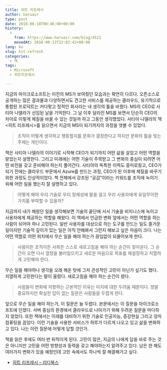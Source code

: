 ```yaml
---
title: 히트 리프레시
author: haruair
type: post
date: 2018-06-18T00:46:00+00:00
history:
  - 
    from: https://www.haruair.com/blog/4521
    movedAt: 2018-09-13T22:02:42+00:00
lang: ko
slug: hit-refresh
categories:
  - 책
tags:
  - Microsoft
  - 히트리프레시

---
```

지금의 마이크로소프트는 이전의 MS가 보여줬던 모습과는 확연히 다르다. 오픈소스로 공개하는 많은 결과물과 다양하면서도 견고한 서비스를 제공하는 클라우드, 유기적으로 통합된 프로덕트는 커다랗고 정적인 회사라는 내 생각의 틀을 바꿨다. MS의 CEO로 사티아 나델라가 선임된 날을 기억한다. 그 날 이후 달라진 MS를 보면서 단순히 CEO의 차이로 이렇게 체질을 바꿀 수 있는 것일까 하고 그동안 생각했었다. 사티아 나델라의 책 <히트 리프레시>를 읽으면서 지금의 MS이 되기까지의 과정을 엿볼 수 있었다.

> 조직이 어떻게 생각하고 행동할지를 문화가 결정한다고 하지만 문화의 틀을 빚는 주체는 개인이다. 

책은 사티아 나델라의 이야기로 시작해 CEO가 되기까지 어떤 삶을 살았고 어떤 역할을 맡았는지 설명한다. 그리고 미래에는 어떤 기술이 주목받고 그 변화의 중심이 되려면 어떤 비전을 갖고 준비해야 하는지 풀어간다. 사티아의 독특한 이력도 흥미로웠고, CEO가 되기 전에는 클라우드 부문에서 Azure를 만드는 과정, CEO가 된 이후에 체질을 바꾸기 위한 과정도 인상적이었다. 책 전체에서 강조된 “공감”이라는 키워드를 조직에 녹이기 위해 어떤 일을 했는지 잘 설명하고 있다.

> 어떻게 해야 우리 기술로 우리 정체성에 말을 걸고 우리 사용자에게 유일무이한 가치를 부여할 수 있을까? 

지금까지 내가 해왔던 일을 생각해보면 기술의 끝단에 서서 기술을 비지니스에 녹이고 사용자에게 제공하는 역할을 해왔다. 이 책에서 언급한 변화 앞에서는 어떤 역할을 하는 사람이 되어야 하나 고민된다. 일반 사용자를 대상으로 하는 도구를 만드는 일도 즐거운 일이지만 기술적 깊이가 있는 일은 아직 안해봐서 그런지 해보고 싶은 마음이 크다. 나는 어떤 역할로 어떤 위치에서 무슨 일을 해야 하는가 끊임없이 되물어보게 한다.

> 사람이든 조직이든 사회든 스스로 새로고침을 해야 하는 순간이 찾아온다. 그 순간이 오면 다시 열정을 불러일으키고 새로운 마음으로 목표를 재설정하고 치열하게 고민해야 한다. 

무슨 일을 해야하나 생각을 오래 해온 탓에 그저 관성적인 고민이 아닌가 싶기도 했다. 치열하게 고민한다는 말이 울렸다. 새로고침을 해야 하는 순간이 왔다.

> 사람들이 변화에 저항하는 근본적인 이유는 미지에 대한 두려움 때문이다. 정말 중요하지만 확실한 답이 없는 질문은 사람들을 두렵게 한다. 

앞으로 무슨 일을 해야 하는가, 이 질문은 늘 두렵다. 본문에서는 이 질문을 마이크로소프트에 던졌다. 서버 중심의 환경에서 클라우드로 나아가기 위해 두려운 질문을 마다하지 않았다. 또한 책에서는 미래를 대비하기 위한 기술로 인공지능, 증강현실 그리고 양자 컴퓨팅을 꼽았다. 이런 기술을 사용한 서비스가 하루가 다르게 나오고 있고 삶을 변화하고 있다. 나는 이런 질문에 어떻게 답할 것인가.

책을 읽은 후에도 여러 번 뒤적이게 된다. 고민이 많은, 지금의 나에게 답을 바로 주는 것은 아니지만 고민을 어떤 방향성과 동력을 갖고 해야하는지 알려주고 있다. 남은 한 해도 여러가지 변화가 있을 예정인데 고민 속에서도 하나씩 잘 해결해가고 싶다.

  * [히트 리프레시 &#8211; 리디북스][1]

 [1]: https://ridibooks.com/v2/Detail?id=745000095